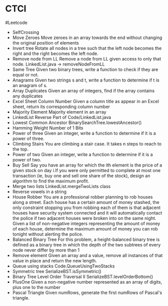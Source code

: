 # CTCI

#Leetcode
- SelfCrossing
- Move Zeroes
  Move zeroes in an array towards the end without changing the original position of elements
- Invert tree
  Rotate all nodes in a tree such that the left node becomes the right and the right becomes the left node.
- Remove node from LL
  Remove a node from LL given access to only that node. LinkedList.java -> removeNodeFromLL
- Same Tree
  Given two binary trees, write a function to check if they are equal or not.
- Anagrams
  Given two strings s and t, write a function to determine if t is an anagram of s.
- Array Duplicates
  Given an array of integers, find if the array contains any duplicates
- Excel Sheet Column Number
  Given a column title as appear in an Excel sheet, return its corresponding column number
- Majority Element
  Majority element in an array
- LinkedList Reverse
  Part of Code/LinkedList.java
- Lowest Common Ancestor
  BinarySearchTree.lowestAncestor()
- Hamming Weight 
  Number of 1 Bits
- Power of three
  Given an integer, write a function to determine if it is a power of three.
- Climbing Stairs
  You are climbing a stair case. It takes n steps to reach to the top.
- Power of two 
  Given an integer, write a function to determine if it is a power of two.
- Buy Sell 
  Say you have an array for which the ith element is the price of a given stock on day i.If you were only permitted to complete at most one transaction (ie, buy one and sell one share of the stock), design an algorithm to find the maximum profit.
- Merge two lists
  LinkedList.mergeTwoLists class
- Reverse vowels in a string
- House Robber
  You are a professional robber planning to rob houses along a street. Each house has a certain amount of money stashed, the only constraint stopping you from robbing each of them is that adjacent houses have security system connected and it will automatically contact the police if two adjacent houses were broken into on the same night.
  Given a list of non-negative integers representing the amount of money of each house, determine the maximum amount of money you can rob tonight without alerting the police.
- Balanced Binary Tree
  For this problem, a height-balanced binary tree is defined as a binary tree in which the depth of the two subtrees of every node never differ by more than 1
- Remove element
  Given an array and a value, remove all instances of that value in place and return the new length.
- Queue using stacks 
  Code.QueueUsingTwoStacks
- Symmetric tree
  SerializeBST.isSymmetric()
- Binary Tree Level Order Traversal II
  SerializeBST.levelOrderBottom()
- PlusOne
  Given a non-negative number represented as an array of digits, plus one to the number
- Pascal Triangle
  Given numRows, generate the first numRows of Pascal's triangle.
   